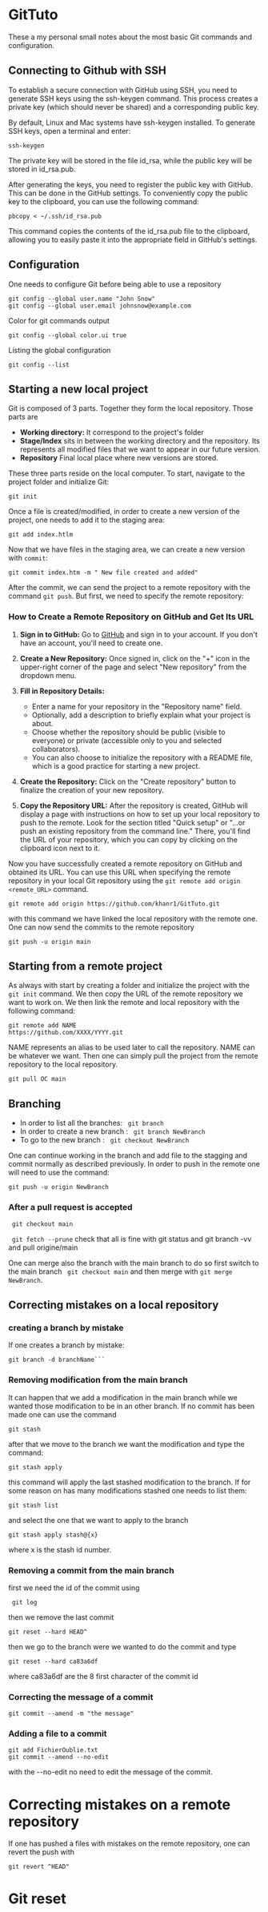 # GitTuto

These a my personal small notes about the most basic Git commands and configuration.

## Connecting to Github with SSH

To establish a secure connection with GitHub using SSH, you need to generate SSH keys using the ssh-keygen command. This process creates a private key (which should never be shared) and a corresponding public key.

By default, Linux and Mac systems have ssh-keygen installed. To generate SSH keys, open a terminal and enter:

```
ssh-keygen 
```

The private key will be stored in the file id_rsa, while the public key will be stored in id_rsa.pub.

After generating the keys, you need to register the public key with GitHub. This can be done in the GitHub settings. To conveniently copy the public key to the clipboard, you can use the following command:

```
pbcopy < ~/.ssh/id_rsa.pub
```

This command copies the contents of the id_rsa.pub file to the clipboard, allowing you to easily paste it into the appropriate field in GitHub's settings.



## Configuration

One needs to configure Git before being able to use a repository

```
git config --global user.name "John Snow"
git config --global user.email johnsnow@example.com
```
Color for git commands output

```
git config --global color.ui true
```
Listing the global configuration

```
git config --list
```

## Starting a new  local project



Git is composed of 3 parts. Together they form the local repository. Those parts are

* **Working directory:** It correspond to the project's folder
* **Stage/Index** sits in between the working directory and the repository. Its represents all modified files that we want to appear in our future version.
* **Repository** Final local place where new versions are stored.


These three parts reside on the local computer. To start, navigate to the project folder and initialize Git:
```
git init
```


Once a file is created/modified, in order to create a new version of the project, one needs to add it to the staging area:


```
git add index.htlm
```

Now that we have files in the staging area, we can create a new version with `commit`:


```
git commit index.htm -m " New file created and added"
```

After the commit, we can send the project to a remote repository with the command `git push`. But first, we need to specify the remote repository:

### How to Create a Remote Repository on GitHub and Get Its URL

1. **Sign in to GitHub:**
   Go to [GitHub](https://github.com/) and sign in to your account. If you don't have an account, you'll need to create one.

2. **Create a New Repository:**
   Once signed in, click on the "+" icon in the upper-right corner of the page and select "New repository" from the dropdown menu.

3. **Fill in Repository Details:**
   - Enter a name for your repository in the "Repository name" field.
   - Optionally, add a description to briefly explain what your project is about.
   - Choose whether the repository should be public (visible to everyone) or private (accessible only to you and selected collaborators).
   - You can also choose to initialize the repository with a README file, which is a good practice for starting a new project.

4. **Create the Repository:**
   Click on the "Create repository" button to finalize the creation of your new repository.

5. **Copy the Repository URL:**
   After the repository is created, GitHub will display a page with instructions on how to set up your local repository to push to the remote. Look for the section titled "Quick setup" or "…or push an existing repository from the command line." There, you'll find the URL of your repository, which you can copy by clicking on the clipboard icon next to it.

Now you have successfully created a remote repository on GitHub and obtained its URL. You can use this URL when specifying the remote repository in your local Git repository using the `git remote add origin <remote_URL>` command.

```
git remote add origin https://github.com/khanr1/GitTuto.git
```

with this command we have linked the local repository with the remote one. One can now send the commits to the remote repository

```
git push -u origin main
```
## Starting from a remote project

As always with start by creating a folder and initialize the project with the ```git init``` command. We then copy the URL of the remote repository we want to work on.  We then link the remote and local repository with the following command:

```
git remote add NAME
https://github.com/XXXX/YYYY.git
```

NAME represents an alias to be used later to call the repository. NAME can be whatever we want. Then one can simply pull the project from the remote repository to the local repository.

```
git pull OC main
```

## Branching

* In order to list all the branches: ``` git branch```
* In order to create a new branch : ``` git branch NewBranch```
* To go to the new branch : ``` git checkout NewBranch```

One can continue working in the branch and add file to the stagging and commit normally as described previously. In order to push in the remote one will need to use the command:

```
git push -u origin NewBranch
```

### After a pull request is accepted

``` git checkout main```

``` git fetch --prune```
check that all is fine  with git status and git branch -vv and pull origine/main

One can merge also the branch with the main branch to do so first  switch to the main branch ``` git checkout main``` and then merge with ```git merge NewBranch```.

## Correcting mistakes on a local repository

### creating a branch by mistake

If one creates a branch by mistake:

```
git branch -d branchName```
```

### Removing modification from the main branch

It can happen that we add a modification in the main branch while we wanted those modification to be in an other branch. If no commit has been made one can use the command 

``` git stash ```

after that we move to the branch we want the modification and type the command:

``` 
git stash apply
```

this command will apply the last stashed modification to the branch. If for some reason on has many  modifications stashed one needs to list them:

``` 
git stash list
```

and  select the one that we want to apply to the branch

``` 
git stash apply stash@{x}
```

where x is the stash id number.

### Removing a commit from  the main branch

first we need the id of the commit using 

``` git log```

then we remove the last commit

``` 
git reset --hard HEAD^
```

then we go to the branch were we wanted to do the commit and type

```git reset --hard ca83a6df```

where ca83a6df are the 8 first character of the commit id 

### Correcting the message of a commit

```
git commit --amend -m "the message"
```
### Adding a file to a commit

```
git add FichierOublie.txt 
git commit --amend --no-edit
```

with the --no-edit no need to edit the message of the commit.


# Correcting mistakes on a remote repository

If one has pushed a files with mistakes on the remote repository, one can revert the push with

```
git revert ^HEAD"
```

# Git reset


